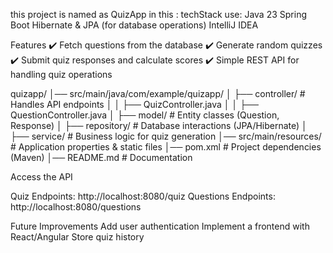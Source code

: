 this project is named as QuizApp
in this :
techStack use:
Java 23
Spring Boot
Hibernate & JPA (for database operations)
IntelliJ IDEA 

Features
✔️ Fetch questions from the database
✔️ Generate random quizzes
✔️ Submit quiz responses and calculate scores
✔️ Simple REST API for handling quiz operations

quizapp/
│── src/main/java/com/example/quizapp/
│   ├── controller/          # Handles API endpoints
│   │   ├── QuizController.java
│   │   ├── QuestionController.java
│   ├── model/               # Entity classes (Question, Response)
│   ├── repository/          # Database interactions (JPA/Hibernate)
│   ├── service/             # Business logic for quiz generation
│── src/main/resources/      # Application properties & static files
│── pom.xml                  # Project dependencies (Maven)
│── README.md                # Documentation


Access the API

Quiz Endpoints: http://localhost:8080/quiz
Questions Endpoints: http://localhost:8080/questions

Future Improvements
Add user authentication
Implement a frontend with React/Angular
Store quiz history
